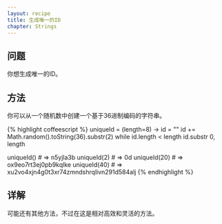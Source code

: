 ```yaml
---
layout: recipe
title: 生成唯一的ID
chapter: Strings
---
```

## 问题

你想生成唯一的ID。

## 方法

你可以从一个随机数中创建一个基于36进制编码的字符串。

{% highlight coffeescript %}
uniqueId = (length=8) ->
  id = ""
  id += Math.random().toString(36).substr(2) while id.length < length
  id.substr 0, length

uniqueId()    # => n5yjla3b
uniqueId(2)   # => 0d
uniqueId(20)  # => ox9eo7rt3ej0pb9kqlke
uniqueId(40)  # => xu2vo4xjn4g0t3xr74zmndshrqlivn291d584alj
{% endhighlight %}

## 详解

可能还有其他方法，不过在这是相对高效和灵活的方法。

